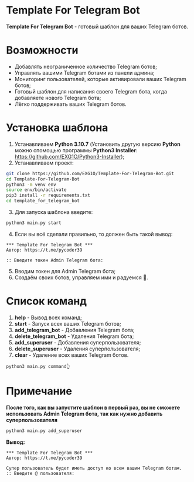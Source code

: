 # Template For Telegram Bot
**Template For Telegram Bot** - готовый шаблон для ваших Telegram ботов.

# Возможности
- Добавлять неограниченное количество Telegram ботов;
- Управлять вашими Telegram ботами из панели админа;
- Мониторинг пользователей, которые активировали ваших Telegram ботов;
- Готовый шаблон для написания своего Telegram бота, когда добавляете нового Telegram бота;
- Лёгко поддерживать ваших Telegram ботов.

# Установка шаблона
1. Устанавливаем **Python 3.10.7** (Установить другую версию **Python** можно спомощью программы **Python3 Installer**: https://github.com/EXG1O/Python3-Installer);
2. Устанавливаем проект:
```sh
git clone https://github.com/EXG1O/Template-For-Telegram-Bot.git
cd Template-For-Telegram-Bot
python3 -m venv env
source env/bin/activate
pip3 install -r requirements.txt
cd template_for_telegram_bot
```
3. Для запуска шаблона введите:
```sh
python3 main.py start
```
4. Если вы всё сделали правильно, то должен быть такой вывод:
```
*** Template For Telegram Bot ***
Автор: https://t.me/pycoder39

:: Введите токен Admin Telegram бота: 
```
5. Вводим токен для Admin Telegram бота;
6. Создаём своих ботов, управляем ими и радуемся 🤭.

# Список команд
1. **help** - Вывод всех команд;
2. **start** - Запуск всех ваших Telegram ботов;
3. **add_telegram_bot** - Добавления Telegram бота;
4. **delete_telegram_bot** - Удаления Telegram бота;
5. **add_superuser** - Добавления суперпользователя;
6. **delete_superuser** - Удаления суперпользователя;
7. **clear** - Удаление всех ваших Telegram ботов.
```
python3 main.py command👆️
```

# Примечание
**После того, как вы запустите шаблон в первый раз, вы не сможете использовать Admin Telegram бота, так как нужно добавить суперпользователя**
```sh
python3 main.py add_superuser
```
**Вывод:**
```
*** Template For Telegram Bot ***
Автор: https://t.me/pycoder39

Супер пользователь будет иметь доступ ко всем вашим Telegram ботам.
:: Введите @ пользователя: 
```